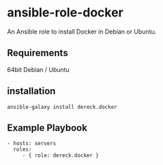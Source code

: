 ansible-role-docker
=========

An Ansible role to install Docker in Debian or Ubuntu.

Requirements
------------

64bit Debian / Ubuntu

installation
------------

    ansible-galaxy install dereck.docker

Example Playbook
----------------

    - hosts: servers
      roles:
         - { role: dereck.docker }


